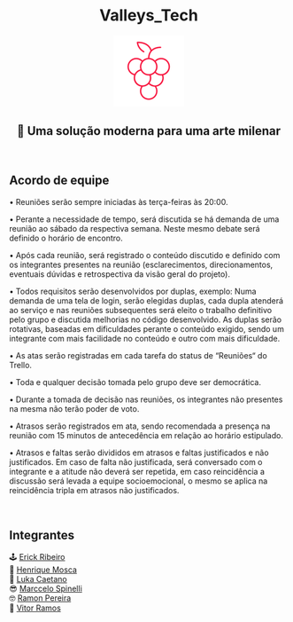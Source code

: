 <h1 align="center"> Valleys_Tech </h1>
<p align="center">
    <img src="images/grapeRed.png" height="128">
    <h2 align="center">🍇 Uma solução moderna para uma arte milenar </h2>
</p>
<br>

## Acordo de equipe

<p align="center">

• Reuniões serão sempre iniciadas às terça-feiras às 20:00.

• Perante a necessidade de tempo, será discutida se há demanda de uma reunião ao sábado da respectiva semana. Neste mesmo debate será definido o horário de encontro.

• Após cada reunião, será registrado o conteúdo discutido e definido com os integrantes presentes na reunião (esclarecimentos, direcionamentos, eventuais dúvidas e   retrospectiva da visão geral do projeto).

• Todos requisitos serão desenvolvidos por duplas, exemplo: Numa demanda de uma tela de login, serão elegidas duplas, cada dupla atenderá ao serviço e nas reuniões subsequentes será eleito o trabalho definitivo pelo grupo e discutida melhorias no código desenvolvido. As duplas serão rotativas, baseadas em dificuldades perante o conteúdo exigido, sendo um integrante com mais facilidade no conteúdo e outro com mais dificuldade.

• As atas serão registradas em cada tarefa do status de “Reuniões“ do Trello.

• Toda e qualquer decisão tomada pelo grupo deve ser democrática.

• Durante a tomada de decisão nas reuniões, os integrantes não presentes na mesma não terão poder de voto.

• Atrasos serão registrados em ata, sendo recomendada a presença na reunião com 15 minutos de antecedência em relação ao horário estipulado.

• Atrasos e faltas serão divididos em atrasos e faltas justificados e não justificados. Em caso de falta não justificada, será conversado com o integrante e a atitude não deverá ser repetida, em caso reincidência a discussão será levada a equipe socioemocional, o mesmo se aplica na reincidência tripla em atrasos não justificados.

</p>


<br>

## Integrantes
🕹️ <a href="https://github.com/Eggberto0">Erick Ribeiro</a> <br>
👾 <a href="https://github.com/henriquejm98">Henrique Mosca</a><br>
🧠 <a href="https://github.com/Luka-Caetano">Luka Caetano</a><br>
😎 <a href="https://github.com/MarcceloSpinelli">Marccelo Spinelli</a><br>
🤓 <a href="https://github.com/JRamonPere">Ramon Pereira</a><br>
🤖 <a href="https://github.com/vitoramosc">Vitor Ramos</a><br>


